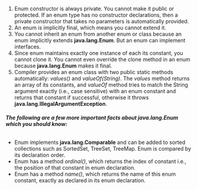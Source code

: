 1. Enum constructor is always private. You cannot make it public or protected. If an enum type has no constructor declarations, then a private constructor that takes no parameters is automatically provided.
2. An enum is implicitly final, which means you cannot extend it.
3. You cannot inherit an enum from another enum or class because an enum implicitly extends **java.lang.Enum**. But an enum can implement interfaces.
4. Since enum maintains exactly one instance of each its constant, you cannot clone it. You cannot even override the clone method in an enum because **java.lang.Enum** makes it final.
5. Compiler provides an enum class with two public static methods automatically: *values()* and *valueOf(String)*. The *values* method returns an array of its constants, and *valueOf* method tries to match the String argument exactly (i.e., case sensitive) with an enum constant and returns that constant if successful, otherwise it throws **java.lang.IllegalArgumentException**. 
###### **The following are a few more important facts about java.lang.Enum which you should know:** 
- Enum implements **java.lang.Comparable** and can be added to sorted collections such as SortedSet, TreeSet, TreeMap. Enum is compared by its declaration order.
- Enum has a method *ordinal()*, which returns the index of constant i.e., the position of that constant in enum declaration.
- Enum has a method *name()*, which returns the name of this enum constant, exactly as declared in its enum declaration.
